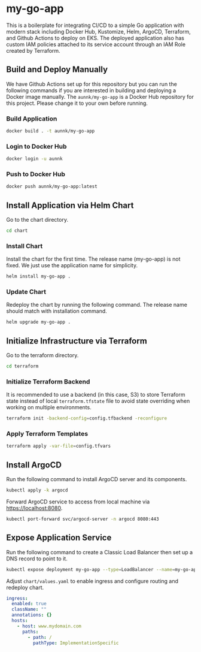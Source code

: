 # my-go-app

This is a boilerplate for integrating CI/CD to a simple Go application with modern stack including Docker Hub, Kustomize, Helm, ArgoCD, Terraform, and Github Actions to deploy on EKS. The deployed application also has custom IAM policies attached to its service account through an IAM Role created by Terraform.

## Build and Deploy Manually

We have Github Actions set up for this repository but you can run the following commands if you are interested in building and deploying a Docker image manually. The `aunnk/my-go-app` is a Docker Hub repository for this project. Please change it to your own before running.

### Build Application

```bash
docker build . -t aunnk/my-go-app
```

### Login to Docker Hub

```bash
docker login -u aunnk
```

### Push to Docker Hub

```bash
docker push aunnk/my-go-app:latest
```

## Install Application via Helm Chart

Go to the chart directory.

```bash
cd chart
```

### Install Chart

Install the chart for the first time. The release name (my-go-app) is not fixed. We just use the application name for simplicity.

```bash
helm install my-go-app .
```

### Update Chart

Redeploy the chart by running the following command. The release name should match with installation command.

```bash
helm upgrade my-go-app .
```

## Initialize Infrastructure via Terraform

Go to the terraform directory.

```bash
cd terraform
```

### Initialize Terraform Backend

It is recommended to use a backend (in this case, S3) to store Terraform state instead of local `terraform.tfstate` file to avoid state overriding when working on multiple environments.

```bash
terraform init -backend-config=config.tfbackend -reconfigure
```

### Apply Terraform Templates

```bash
terraform apply -var-file=config.tfvars
```

## Install ArgoCD

Run the following command to install ArgoCD server and its components.

```bash
kubectl apply -k argocd
```

Forward ArgoCD service to access from local machine via <https://localhost:8080>.

```bash
kubectl port-forward svc/argocd-server -n argocd 8080:443
```

## Expose Application Service

Run the following command to create a Classic Load Balancer then set up a DNS record to point to it.

```bash
kubectl expose deployment my-go-app --type=LoadBalancer --name=my-go-app-loadbalancer --port=80
```

Adjust `chart/values.yaml` to enable ingress and configure routing and redeploy chart.

```yaml
ingress:
  enabled: true
  className: ""
  annotations: {}
  hosts:
    - host: www.mydomain.com
      paths:
        - path: /
          pathType: ImplementationSpecific
```
